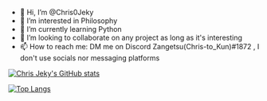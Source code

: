 - 👋 Hi, I’m @Chris0Jeky
- 👀 I’m interested in Philosophy 
- 🌱 I’m currently learning Python
- 💞️ I’m looking to collaborate on any project as long as it's interesting
- 📫 How to reach me: DM me on Discord Zangetsu(Chris-to_Kun)#1872 , I don't use socials nor messaging platforms

<!---
Chris0Jeky/Chris0Jeky is a ✨ special ✨ repository because its `README.md` (this file) appears on your GitHub profile.
You can click the Preview link to take a look at your changes.
--->
[![Chris Jeky's GitHub stats](https://github-readme-stats.vercel.app/api?username=Chris0Jeky&show_icons=true&theme=radical)](https://github.com/Chris0Jeky/github-readme-stats)


[![Top Langs](https://github-readme-stats.vercel.app/api/top-langs/?username=Chris0Jeky&hide_progress=true&theme=radical)](https://github.com/Chris0Jeky/github-readme-stats)
